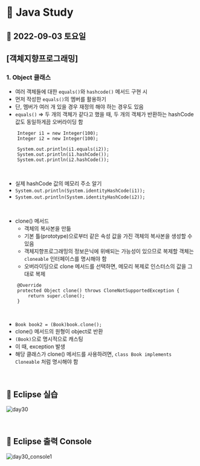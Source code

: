 # 📌 Java Study

## 🔸 2022-09-03 토요일

## [객체지향프로그래밍]

### 1. Object 클래스

- 여러 객체들에 대한 `equals()`와 `hashcode()` 메서드 구현 시
- 먼저 작성한 `equals()`의 멤버를 활용하기
- 단, 멤버가 여러 개 있을 경우 재정의 해야 하는 경우도 있음
- `equals()` => 두 개의 객체가 같다고 했을 때, 두 개의 객체가 반환하는 hashCode 값도 동일하게끔 오버라이딩 함

````
    Integer i1 = new Integer(100);
    Integer i2 = new Integer(100);

    System.out.println(i1.equals(i2));
    System.out.println(i1.hashCode());
    System.out.println(i2.hashCode());
````

<br>

- 실제 hashCode 값의 메모리 주소 알기
- `System.out.println(System.identityHashCode(i1));`
- `System.out.println(System.identityHashCode(i2));`

<br>

- clone() 메서드
    - 객체의 복사본을 만듦
    - 기본 틀(prototype)으로부터 같은 속성 값을 가진 객체의 복사본을 생성할 수 있음
    - 객체지향프로그래밍의 정보은닉에 위배되는 가능성이 있으므로 복제할 객체는 `cloneable` 인터페이스를 명시해야 함
    - 오버라이딩으로 clone 메서드를 선택하면, 메모리 복제로 인스터스의 값을 그대로 복제

```
    @Override
	protected Object clone() throws CloneNotSupportedException {
		return super.clone();
	}
```

<br>

- `Book book2 = (Book)book.clone();`
- clone() 메서드의 원형이 object로 반환
- `(Book)`으로 명시적으로 캐스팅
- 이 때, exception 발생
- 해당 클래스가 clone() 메서드를 사용하려면, `class Book implements Cloneable` 처럼 명시해야 함

<br>

## 🔖 Eclipse 실습

![day30](https://user-images.githubusercontent.com/79084294/188318544-b1a86d09-f9d7-4953-b4f4-35f1e0a85a15.png)

<br>

## 🔖 Eclipse 출력 Console

![day30_console1](https://user-images.githubusercontent.com/79084294/188318546-682e1ca9-e702-4d51-a564-b65bb8eaaf50.png)
